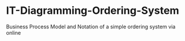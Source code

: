 # IT-Diagramming-Ordering-System
Business Process Model and Notation of a simple ordering system via online
